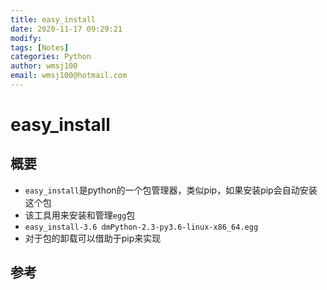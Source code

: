 ```yaml
---
title: easy_install
date: 2020-11-17 09:29:21
modify: 
tags: [Notes]
categories: Python
author: wmsj100
email: wmsj100@hotmail.com
---
```


# easy_install

## 概要

- `easy_install`是python的一个包管理器，类似pip，如果安装pip会自动安装这个包
- 该工具用来安装和管理`egg`包
- `easy_install-3.6 dmPython-2.3-py3.6-linux-x86_64.egg`
- 对于包的卸载可以借助于pip来实现

## 参考


